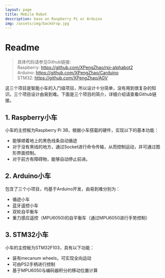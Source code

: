 ```yaml
---
layout: page
title: Mobile Robot
description: base on Raspberry Pi or Arduino
img: /assets/img/backdrop.jpg
---
```


# Readme

> 具体代码请参见Github链接:  
> Raspberry: <https://github.com/XPengZhao/rpi-alphabot2>  
> Arduino: <https://github.com/XPengZhao/Carduino>  
> STM32: <https://github.com/XPengZhao/AGV>

这三个项目是智能小车的入门级项目，所以设计十分简单，没有用到很复杂的知识。三个项目设计由易到难。下面是三个项目的简介，详细介绍请查看Github链接。

## 1. Raspberry小车

小车的主控板为Raspberry Pi 3B，根据小车搭载的硬件，实现以下的基本功能：

- 能够顺着地上的黑色线条自动循迹
- 对于没有黑线的地方，通过Socket进行命令传输，从而控制运动，并可通过图形界面控制。
- 对于前方有障碍物，能够自动停止前进。

## 2. Arduino小车

包含了三个小项目，均基于Arduino开发，由易到难分别为：

- 循迹小车
- 蓝牙遥控小车
- 双轮自平衡车
- 重力感应遥控（MPU6050)的自平衡车（通过MPU6050进行手势控制）

## 3. STM32小车

小车的主控板为STM32F103，具有以下功能：

- 装有mecanum wheels，可实现全向运动
- 可由PS2手柄进行控制
- 基于MPU6050与编码器积分的移动位置计算